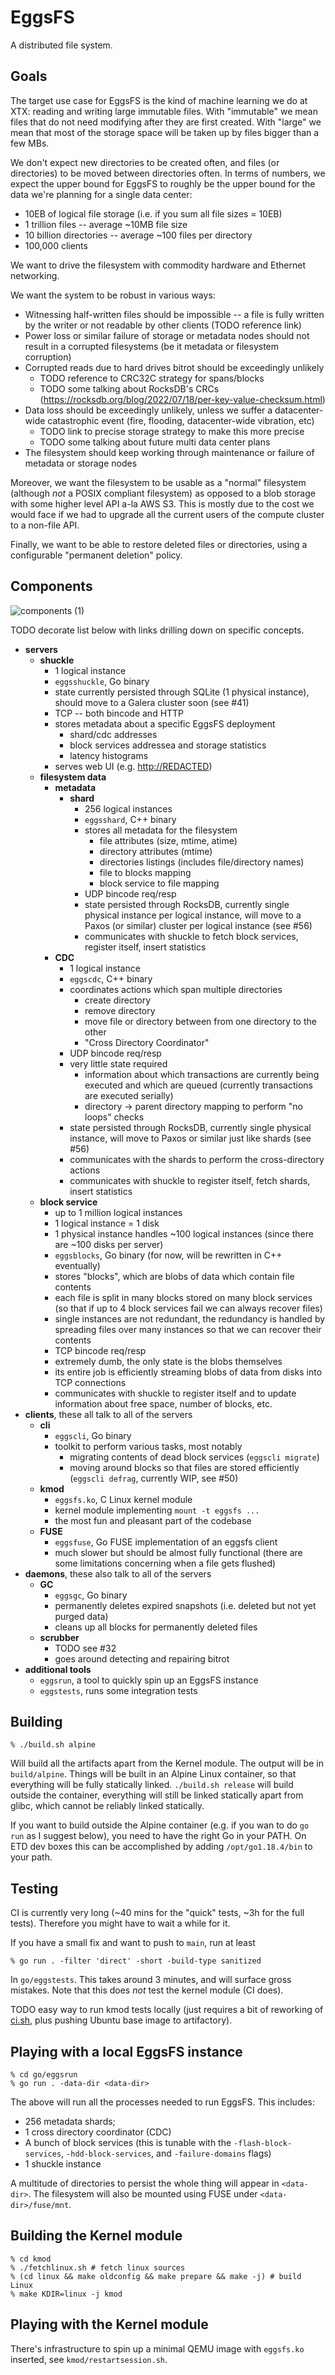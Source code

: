 # EggsFS

A distributed file system.

## Goals

The target use case for EggsFS is the kind of machine learning we do at XTX: reading and writing large immutable files. With "immutable" we mean files that do not need modifying after they are first created. With "large" we mean that most of the storage space will be taken up by files bigger than a few MBs.

We don't expect new directories to be created often, and files (or directories) to be moved between directories often. In terms of numbers, we expect the upper bound for EggsFS to roughly be the upper bound for the data we're planning for a single data center:

- 10EB of logical file storage (i.e. if you sum all file sizes = 10EB)
- 1 trillion files -- average ~10MB file size
- 10 billion directories -- average ~100 files per directory
- 100,000 clients

We want to drive the filesystem with commodity hardware and Ethernet networking.

We want the system to be robust in various ways:

* Witnessing half-written files should be impossible -- a file is fully written by the writer or not readable by other clients (TODO reference link)
* Power loss or similar failure of storage or metadata nodes should not result in a corrupted filesystems (be it metadata or filesystem corruption)
* Corrupted reads due to hard drives bitrot should be exceedingly unlikely
  * TODO reference to CRC32C strategy for spans/blocks
  * TODO some talking about RocksDB's CRCs (<https://rocksdb.org/blog/2022/07/18/per-key-value-checksum.html>)
* Data loss should be exceedingly unlikely, unless we suffer a datacenter-wide catastrophic event (fire, flooding, datacenter-wide vibration, etc)
  * TODO link to precise storage strategy to make this more precise
  * TODO some talking about future multi data center plans
* The filesystem should keep working through maintenance or failure of metadata or storage nodes

Moreover, we want the filesystem to be usable as a "normal" filesystem (although _not_ a POSIX compliant filesystem) as opposed to a blob storage with some higher level API a-la AWS S3. This is mostly due to the cost we would face if we had to upgrade all the current users of the compute cluster to a non-file API.

Finally, we want to be able to restore deleted files or directories, using a configurable "permanent deletion" policy.

## Components

![components (1)](https://REDACTED)

TODO decorate list below with links drilling down on specific concepts.

* **servers**
  * **shuckle**
    * 1 logical instance
    * `eggsshuckle`, Go binary
    * state currently persisted through SQLite (1 physical instance), should move to a Galera cluster soon (see #41)
    * TCP -- both bincode and HTTP
    * stores metadata about a specific EggsFS deployment
      * shard/cdc addresses
      * block services addressea and storage statistics
      * latency histograms
    * serves web UI (e.g. <http://REDACTED>)
  * **filesystem data**
    * **metadata**
      * **shard**
        * 256 logical instances
        * `eggsshard`, C++ binary
        * stores all metadata for the filesystem
          * file attributes (size, mtime, atime)
          * directory attributes (mtime)
          * directories listings (includes file/directory names)
          * file to blocks mapping
          * block service to file mapping
        * UDP bincode req/resp
        * state persisted through RocksDB, currently single physical instance per logical instance, will move to a Paxos (or similar) cluster per logical instance (see #56)
        * communicates with shuckle to fetch block services, register itself, insert statistics
    * **CDC**
      * 1 logical instance
      * `eggscdc`, C++ binary
      * coordinates actions which span multiple directories
        * create directory
        * remove directory
        * move file or directory between from one directory to the other
        * "Cross Directory Coordinator"
      * UDP bincode req/resp
      * very little state required
        * information about which transactions are currently being executed and which are queued (currently transactions are executed serially)
        * directory -> parent directory mapping to perform "no loops" checks
      * state persisted through RocksDB, currently single physical instance, will move to Paxos or similar just like shards (see #56)
      * communicates with the shards to perform the cross-directory actions
      * communicates with shuckle to register itself, fetch shards, insert statistics
  * **block service**
    * up to 1 million logical instances
    * 1 logical instance = 1 disk
    * 1 physical instance handles ~100 logical instances (since there are ~100 disks per server)
    * `eggsblocks`, Go binary (for now, will be rewritten in C++ eventually)
    * stores "blocks", which are blobs of data which contain file contents
    * each file is split in many blocks stored on many block services (so that if up to 4 block services fail we can always recover files)
    * single instances are not redundant, the redundancy is handled by spreading files over many instances so that we can recover their contents
    * TCP bincode req/resp
    * extremely dumb, the only state is the blobs themselves
    * its entire job is efficiently streaming blobs of data from disks into TCP connections
    * communicates with shuckle to register itself and to update information about free space, number of blocks, etc.
* **clients**, these all talk to all of the servers
  * **cli**
    * `eggscli`, Go binary
    * toolkit to perform various tasks, most notably
      * migrating contents of dead block services (`eggscli migrate`)
      * moving around blocks so that files are stored efficiently (`eggscli defrag`, currently WIP, see #50)
  * **kmod**
    * `eggsfs.ko`, C Linux kernel module
    * kernel module implementing `mount -t eggsfs ...`
    * the most fun and pleasant part of the codebase
  * **FUSE**
    * `eggsfuse`, Go FUSE implementation of an eggsfs client
    * much slower but should be almost fully functional (there are some limitations concerning when a file gets flushed)
* **daemons**, these also talk to all of the servers
  * **GC**
    * `eggsgc`, Go binary
    * permanently deletes expired snapshots (i.e. deleted but not yet purged data)
    * cleans up all blocks for permanently deleted files
  * **scrubber**
    * TODO see #32
    * goes around detecting and repairing bitrot
* **additional tools**
  * `eggsrun`, a tool to quickly spin up an EggsFS instance
  * `eggstests`, runs some integration tests

## Building

```
% ./build.sh alpine
```

Will build all the artifacts apart from the Kernel module. The output will be in `build/alpine`. Things will be built in an Alpine Linux container, so that everything will be fully statically linked. `./build.sh release` will build outside the container, everything will still be linked statically apart from glibc, which cannot be reliably linked statically.

If you want to build outside the Alpine container (e.g. if you wan to do `go run` as I suggest below), you need to have the right Go in your PATH. On ETD dev boxes this can be accomplished by adding `/opt/go1.18.4/bin` to your path.

## Testing

CI is currently very long (~40 mins for the "quick" tests, ~3h for the full tests). Therefore you might have to wait a while for it.

If you have a small fix and want to push to `main`, run at least

```
% go run . -filter 'direct' -short -build-type sanitized
```

In `go/eggstests`. This takes around 3 minutes, and will surface gross mistakes. Note that this does _not_ test the kernel module (CI does).

TODO easy way to run kmod tests locally (just requires a bit of reworking of [ci.sh](kmod/ci.sh), plus pushing Ubuntu base image to artifactory).

## Playing with a local EggsFS instance

```
% cd go/eggsrun
% go run . -data-dir <data-dir>
```

The above will run all the processes needed to run EggsFS. This includes:

* 256 metadata shards;
* 1 cross directory coordinator (CDC)
* A bunch of block services (this is tunable with the `-flash-block-services`, `-hdd-block-services`, and `-failure-domains` flags)
* 1 shuckle instance

A multitude of directories to persist the whole thing will appear in `<data-dir>`. The filesystem will also be mounted using FUSE under `<data-dir>/fuse/mnt`.

## Building the Kernel module

```
% cd kmod
% ./fetchlinux.sh # fetch linux sources
% (cd linux && make oldconfig && make prepare && make -j) # build Linux
% make KDIR=linux -j kmod
```

## Playing with the Kernel module

There's infrastructure to spin up a minimal QEMU image with `eggsfs.ko` inserted, see `kmod/restartsession.sh`.
